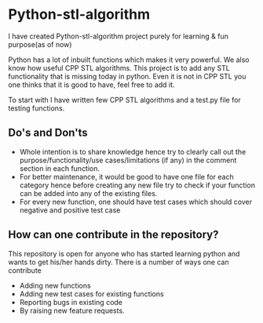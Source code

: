 # Python-stl-algorithm

I have created Python-stl-algorithm project purely for learning & fun purpose(as of now)

Python has a lot of inbuilt functions which makes it very powerful. We also know how useful CPP STL algorithms. This project is 
to add any STL functionality that is missing today in python. Even it is not in CPP STL you one thinks that it is good to have, feel free to add it.

To start with I have written few CPP STL algorithms and a test.py file for testing functions.  

## Do's and Don'ts 
- Whole intention is to share knowledge hence try to clearly call out the purpose/functionality/use cases/limitations (if any) in the comment section in each function.
- For better maintenance, it would be good to have one file for each category hence before creating any new file try to check if your function can be added into any of the existing files.
- For every new function, one should have test cases which should cover negative and positive test case

## How can one contribute in the repository? 
This repository is open for anyone who has started learning python and wants to get his/her hands dirty. There is a number of ways one can contribute 
- Adding new functions
- Adding new test cases for existing functions 
- Reporting bugs in existing code
- By raising new feature requests.
